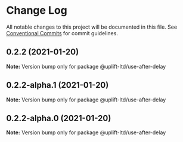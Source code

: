 # Change Log

All notable changes to this project will be documented in this file.
See [Conventional Commits](https://conventionalcommits.org) for commit guidelines.

## 0.2.2 (2021-01-20)

**Note:** Version bump only for package @uplift-ltd/use-after-delay





## 0.2.2-alpha.1 (2021-01-20)

**Note:** Version bump only for package @uplift-ltd/use-after-delay





## 0.2.2-alpha.0 (2021-01-20)

**Note:** Version bump only for package @uplift-ltd/use-after-delay
